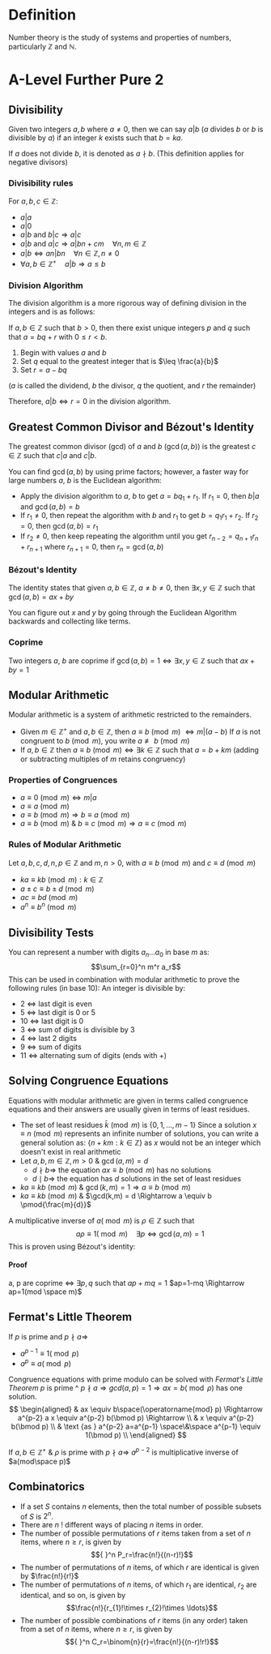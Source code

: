 
# Definition
Number theory is the study of systems and properties of numbers, particularly $\mathbb{Z}$ and $\mathbb{N}$.
# A-Level Further Pure 2
## Divisibility
Given two integers $a, b$ where $a \neq 0$, then we can say $a|b$ ($a$ divides $b$ or $b$ is divisible by $a$) if an integer $k$ exists such that $b = ka$.

If $a$ does not divide $b$, it is denoted as $a \nmid b$. (This definition applies for negative divisors)
### Divisibility rules
For $a, b, c \in \mathbb{Z}$:
- $a|a$
- $a|0$
- $a|b \text{ and } b|c \Rightarrow a|c$
- $a|b \text{ and } a|c \Rightarrow a|bn+cm \quad \forall n,m \in \mathbb{Z}$
- $a|b \Leftrightarrow an|bn \quad \forall n \in \mathbb{Z}, n \neq 0$
- $\forall a, b \in \mathbb{Z}^+ \quad a|b \Rightarrow a \leq b$

### Division Algorithm

The division algorithm is a more rigorous way of defining division in the integers and is as follows:

If $a, b \in \mathbb{Z}$ such that $b > 0$, then there exist unique integers $p$ and $q$ such that $a = bq + r$ with $0 \leq r < b$.

1. Begin with values $a$ and $b$
2. Set $q$ equal to the greatest integer that is $\leq \frac{a}{b}$
3. Set $r = a - bq$

($a$ is called the dividend, $b$ the divisor, $q$ the quotient, and $r$ the remainder)

Therefore, $a|b \Leftrightarrow r = 0$ in the division algorithm.



## Greatest Common Divisor and Bézout's Identity
The greatest common divisor (gcd) of $a$ and $b$ ($\gcd(a,b)$) is the greatest $c \in \mathbb{Z}$ such that $c|a$ and $c|b$.

You can find $\gcd(a,b)$ by using prime factors; however, a faster way for large numbers $a$, $b$ is the Euclidean algorithm:

- Apply the division algorithm to $a$, $b$ to get $a = bq_1 + r_1$. If $r_1 = 0$, then $b|a$ and $\gcd(a,b) = b$
- If $r_1 \neq 0$, then repeat the algorithm with $b$ and $r_1$ to get $b = q_1r_1 + r_2$. If $r_2 = 0$, then $\gcd(a,b) = r_1$
- If $r_2 \neq 0$, then keep repeating the algorithm until you get $r_{n-2} = q_{n+1}r_n + r_{n+1}$ where $r_{n+1} = 0$, then $r_n = \gcd(a,b)$

### Bézout's Identity

The identity states that given $a, b \in \mathbb{Z}$, $a \neq b \neq 0$, then
$\exists x, y \in \mathbb{Z}$ such that $\gcd(a,b) = ax + by$

You can figure out $x$ and $y$ by going through the Euclidean Algorithm backwards and collecting like terms.

### Coprime

Two integers $a$, $b$ are coprime if $\gcd(a,b) = 1 \Leftrightarrow \exists x,y \in \mathbb{Z}$ such that $ax + by = 1$
## Modular Arithmetic
Modular arithmetic is a system of arithmetic restricted to the remainders.
- Given $m \in \mathbb{Z}^+$ and $a, b \in \mathbb{Z}$, then $a \equiv b \pmod{m}$ 
  $\Leftrightarrow m|(a-b)$
If $a$ is not congruent to $b \pmod{m}$, you write $a \not\equiv b \pmod{m}$
- If $a, b \in \mathbb{Z}$ then $a \equiv b \pmod{m} \Leftrightarrow \exists k \in \mathbb{Z}$ such that $a = b + km$
(adding or subtracting multiples of $m$ retains congruency)
### Properties of Congruences
- $a \equiv 0 \pmod{m} \Leftrightarrow m|a$
- $a \equiv a \pmod{m}$
- $a \equiv b \pmod{m} \Rightarrow b \equiv a \pmod{m}$
- $a \equiv b \pmod{m}$ & $b \equiv c \pmod{m} \Rightarrow a \equiv c \pmod{m}$
### Rules of Modular Arithmetic
Let $a, b, c, d, n, p \in \mathbb{Z}$ and $m, n > 0$, with $a \equiv b \pmod{m}$ and $c \equiv d \pmod{m}$
- $ka \equiv kb \pmod{m} : k \in \mathbb{Z}$
- $a \pm c \equiv b \pm d \pmod{m}$
- $ac \equiv bd \pmod{m}$
- $a^n \equiv b^n \pmod{m}$
## Divisibility Tests
You can represent a number with digits $a_n \ldots a_0$ in base $m$ as:
$$\sum_{r=0}^n m^r a_r$$
This can be used in combination with modular arithmetic to prove the following rules (in base 10):
An integer is divisible by:
- 2 $\Leftrightarrow$ last digit is even
- 5 $\Leftrightarrow$ last digit is 0 or 5
- 10 $\Leftrightarrow$ last digit is 0
- 3 $\Leftrightarrow$ sum of digits is divisible by 3
- 4 $\Leftrightarrow$ last 2 digits
- 9 $\Leftrightarrow$ sum of digits
- 11 $\Leftrightarrow$ alternating sum of digits (ends with +)

## Solving Congruence Equations
Equations with modular arithmetic are given in terms called congruence equations and their answers are usually given in terms of least residues.
- The set of least residues $\bar{k} \pmod{m}$ is $\{0, 1, \ldots, m-1\}$
Since a solution $x \equiv n \pmod{m}$ represents an infinite number of solutions, you can write a general solution as:
$\{n + km : k \in \mathbb{Z}\}$
as $x$ would not be an integer which doesn't exist in real arithmetic
- Let $a, b, m \in \mathbb{Z}, m > 0$ & $\gcd(a,m) = d$
  - $d \nmid b \Rightarrow$ the equation $ax \equiv b \pmod{m}$ has no solutions
  - $d \mid b \Rightarrow$ the equation has $d$ solutions in the set of least residues
- $ka \equiv kb \pmod{m}$ & $\gcd(k,m) = 1 \Rightarrow a \equiv b \pmod{m}$
- $ka \equiv kb \pmod{m}$ & $\gcd(k,m) = d \Rightarrow a \equiv b \pmod{\frac{m}{d}}$


A multiplicative inverse of $a(\bmod m)$ is $\rho \in \mathbb{Z}$ such that $$\quad a \rho \equiv 1(\bmod m) \quad \exists p \Leftrightarrow \operatorname{gcd}(a, m)=1$$This is proven using Bézout's identity:
#### Proof
a, p are coprime $\Leftrightarrow$ $\exists p, q$ such that $ap +mq=1$ $ap=1-mq \Rightarrow ap=1(mod \space m)$

## Fermat's Little Theorem
If $p$ is prime and $p \nmid a \Rightarrow$
- $a^{p-1} \equiv 1(\bmod p)$
- $a^p \equiv a(\bmod p)$

Congruence equations with prime modulo can be solved with *Fermat's Little Theorem*
$p$ is prime ^ $p \nmid a \Rightarrow gcd(a, p)=1 \Rightarrow ax=b(\bmod \rho)$ has one solution.
$$
\begin{aligned}
& ax \equiv b\space(\operatorname{mod} p) \Rightarrow a^{p-2} a x \equiv a^{p-2} b(\bmod p) \Rightarrow \\
& x \equiv a^{p-2} b(\bmod p) \\
& \text {as } a^{p-2} a=a^{p-1} \space\&\space a^{p-1} \equiv 1(\bmod p) \\
\end{aligned}
$$


If $a, b \in \mathbb{Z}^{+}$ & $\rho$ is prime with $p \nmid a \Rightarrow$ $a^{p-2}$ is multiplicative inverse of $a(mod\space p)$

## Combinatorics
- If a set $S$ contains $n$ elements, then the total number of possible subsets of $S$ is $2^n$.
-  There are $n$ ! different ways of placing $n$ items in order.
- The number of possible permutations of $r$ items taken from a set of $n$ items, where $n \geqslant r$, is given by $${ }^n P_r=\frac{n!}{(n-r)!}$$
- The number of permutations of $n$ items, of which $r$ are identical is given by $\frac{n!}{r!}$
- The number of permutations of $n$ items, of which $r_1$ are identical, $r_2$ are identical, and so on, is given by $$\frac{n!}{r_{1}!\times r_{2}!\times \ldots}$$
- The number of possible combinations of $r$ items (in any order) taken from a set of $n$ items, where $n \geqslant r$, is given by $${ }^n C_r=\binom{n}{r}=\frac{n!}{(n-r)!r!}$$

